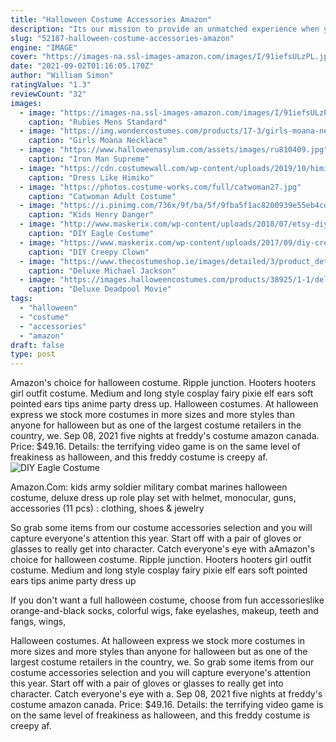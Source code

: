 ```yaml
---
title: "Halloween Costume Accessories Amazon"
description: "Its our mission to provide an unmatched experience when you are shopping for your halloween costumes, accessories, dcor, and costume apparel. We carry high-quality costumes and accessories"
slug: "52187-halloween-costume-accessories-amazon"
engine: "IMAGE"
cover: "https://images-na.ssl-images-amazon.com/images/I/91iefsULzPL.jpg"
date: "2021-09-02T01:16:05.170Z"
author: "William Simon"
ratingValue: "1.3"
reviewCount: "32"
images:
  - image: "https://images-na.ssl-images-amazon.com/images/I/91iefsULzPL.jpg"
    caption: "Rubies Mens Standard"
  - image: "https://img.wondercostumes.com/products/17-3/girls-moana-necklace.jpg"
    caption: "Girls Moana Necklace"
  - image: "https://www.halloweenasylum.com/assets/images/ru810409.jpg"
    caption: "Iron Man Supreme"
  - image: "https://cdn.costumewall.com/wp-content/uploads/2019/10/himiko-toga-costume-share.jpg"
    caption: "Dress Like Himiko"
  - image: "https://photos.costume-works.com/full/catwoman27.jpg"
    caption: "Catwoman Adult Costume"
  - image: "https://i.pinimg.com/736x/9f/ba/5f/9fba5f1ac8200939e55eb4cd59bd008b.jpg"
    caption: "Kids Henry Danger"
  - image: "http://www.maskerix.com/wp-content/uploads/2018/07/etsy-diy-eagle-halloween-costume-idea.jpg"
    caption: "DIY Eagle Costume"
  - image: "https://www.maskerix.com/wp-content/uploads/2017/09/diy-creepy-clown-halloween-costume-idea-11.jpg"
    caption: "DIY Creepy Clown"
  - image: "https://www.thecostumeshop.ie/images/detailed/3/product_detailed_image_1921_1796.jpg"
    caption: "Deluxe Michael Jackson"
  - image: "https://images.halloweencostumes.com/products/38925/1-1/deluxe-deadpool-movie-costume.jpg"
    caption: "Deluxe Deadpool Movie"
tags:
  - "halloween"
  - "costume"
  - "accessories"
  - "amazon"
draft: false
type: post
---
```


Amazon's choice for halloween costume. Ripple junction. Hooters hooters girl outfit costume.  Medium and long style cosplay fairy pixie elf ears soft pointed ears tips anime party dress up. Halloween costumes. At halloween express we stock more costumes in more sizes and more styles than anyone for halloween but as one of the largest costume retailers in the country, we. Sep 08, 2021 five nights at freddy's costume amazon canada. Price: $49.16. Details: the terrifying video game is on the same level of freakiness as halloween, and this freddy costume is creepy af.
![DIY Eagle Costume](http://www.maskerix.com/wp-content/uploads/2018/07/etsy-diy-eagle-halloween-costume-idea.jpg "DIY Eagle Costume")

Amazon.Com: kids army soldier military combat marines halloween costume, deluxe dress up role play set with helmet, monocular, guns, accessories (11 pcs) : clothing, shoes &amp; jewelry
<!--inArticleAds-->

<!--galleryOne-->

So grab some items from our costume accessories selection and you will capture everyone's attention this year. Start off with a pair of gloves or glasses to really get into character. Catch everyone's eye with aAmazon's choice for halloween costume. Ripple junction. Hooters hooters girl outfit costume.  Medium and long style cosplay fairy pixie elf ears soft pointed ears tips anime party dress up
<!--inArticleAds-->

<!--galleryTwo-->

If you don't want a full halloween costume, choose from fun accessorieslike orange-and-black socks, colorful wigs, fake eyelashes, makeup, teeth and fangs, wings,
<!--galleryThree-->

Halloween costumes. At halloween express we stock more costumes in more sizes and more styles than anyone for halloween but as one of the largest costume retailers in the country, we. So grab some items from our costume accessories selection and you will capture everyone's attention this year. Start off with a pair of gloves or glasses to really get into character. Catch everyone's eye with a. Sep 08, 2021 five nights at freddy's costume amazon canada. Price: $49.16. Details: the terrifying video game is on the same level of freakiness as halloween, and this freddy costume is creepy af.